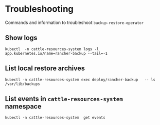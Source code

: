 # Troubleshooting

Commands and information to troubleshoot `backup-restore-operator`

## Show logs

```
kubectl  -n cattle-resources-system logs -l app.kubernetes.io/name=rancher-backup --tail=-1
```

## List local restore archives

```
kubectl -n cattle-resources-system exec deploy/rancher-backup   -- ls /var/lib/backups
```

## List events in `cattle-resources-system ` namespace

```
kubectl -n cattle-resources-system  get events
```
